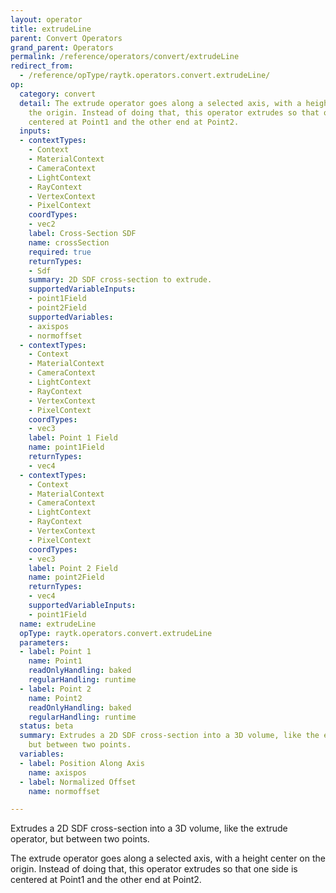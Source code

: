 ```yaml
---
layout: operator
title: extrudeLine
parent: Convert Operators
grand_parent: Operators
permalink: /reference/operators/convert/extrudeLine
redirect_from:
  - /reference/opType/raytk.operators.convert.extrudeLine/
op:
  category: convert
  detail: The extrude operator goes along a selected axis, with a height center on
    the origin. Instead of doing that, this operator extrudes so that one side is
    centered at Point1 and the other end at Point2.
  inputs:
  - contextTypes:
    - Context
    - MaterialContext
    - CameraContext
    - LightContext
    - RayContext
    - VertexContext
    - PixelContext
    coordTypes:
    - vec2
    label: Cross-Section SDF
    name: crossSection
    required: true
    returnTypes:
    - Sdf
    summary: 2D SDF cross-section to extrude.
    supportedVariableInputs:
    - point1Field
    - point2Field
    supportedVariables:
    - axispos
    - normoffset
  - contextTypes:
    - Context
    - MaterialContext
    - CameraContext
    - LightContext
    - RayContext
    - VertexContext
    - PixelContext
    coordTypes:
    - vec3
    label: Point 1 Field
    name: point1Field
    returnTypes:
    - vec4
  - contextTypes:
    - Context
    - MaterialContext
    - CameraContext
    - LightContext
    - RayContext
    - VertexContext
    - PixelContext
    coordTypes:
    - vec3
    label: Point 2 Field
    name: point2Field
    returnTypes:
    - vec4
    supportedVariableInputs:
    - point1Field
  name: extrudeLine
  opType: raytk.operators.convert.extrudeLine
  parameters:
  - label: Point 1
    name: Point1
    readOnlyHandling: baked
    regularHandling: runtime
  - label: Point 2
    name: Point2
    readOnlyHandling: baked
    regularHandling: runtime
  status: beta
  summary: Extrudes a 2D SDF cross-section into a 3D volume, like the extrude operator,
    but between two points.
  variables:
  - label: Position Along Axis
    name: axispos
  - label: Normalized Offset
    name: normoffset

---
```



Extrudes a 2D SDF cross-section into a 3D volume, like the extrude operator, but between two points.

The extrude operator goes along a selected axis, with a height center on the origin. Instead of doing that, this operator extrudes so that one side is centered at Point1 and the other end at Point2.